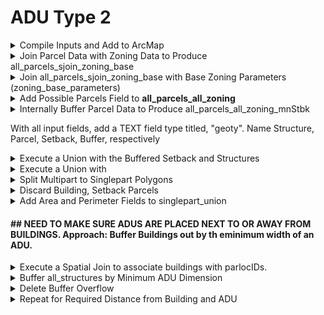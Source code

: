 # ADU Type 2

<details>

<summary>Compile Inputs and Add to ArcMap</summary>

#### Tabular Data

* Base Zoning Parameters (zoning\_base\_parameters) table with:
  * Zone Code (zo\_code)
  * ADU Permitted (adu\_perm)
  * Front Setback (frStbk)
  * Side Setback (siStbk)
  * Rear Setback (reStbk)
  * Maximum Setback - Greatest of Front, Side, and Rear (mxStbk)
  * Minimum Setback - Least of Front, Side, and Rear (mnStbk)

#### Spatial Data

* Parcel Data (all\_parcels)
* Zoning Data (zoning\_base)
* Unbuildable Area(s)
  * Building Roofprints (all\_structures)
  * Existing Impervious Surfaces

</details>

<details>

<summary>Join Parcel Data with Zoning Data to Produce all_parcels_sjoin_zoning_base</summary>

* Execute a **Spatial Join** with the following selections:
  * Target Features: all\_parcels
  * Join Features: zoning\_base
  * Output Feature Class: all\_parcels\_sjoin\_zoning\_base
  * Join Operation: Join One to One
  * Match Option: Have Their Center In
* Use **Select by Attributes** on Type of Parcel (poly\_typ) to select parcels where the Type of Parcel is not "FEE."
* Use the **Field Calculator** to change the Zone Code for the selected parcels to "NOZONE."

</details>

<details>

<summary>Join all_parcels_sjoin_zoning_base with Base Zoning Parameters (zoning_base_parameters)</summary>

* Execute a **Join** using the zo\_code field, keeping all records
* Export the file to the geodatabase, with the title **all\_parcels\_all\_zoning**

</details>

<details>

<summary>Add Possible Parcels Field to <strong>all_parcels_all_zoning</strong></summary>

* Field Name: possparcel, Integer
* Use **Select by Attributes** to select parcels where: `luc_adj_1='101' AND adu_perm =1`
* Use the Field Calculator to change possparcel for the selected parcels to 1 and the unselected parcels to 0.

</details>

<details>

<summary>Internally Buffer Parcel Data to Produce all_parcels_all_zoning_mnStbk</summary>

* Add the ArcMap Buffer Wizard to ArcMap ([Instructions here](https://support.esri.com/en/technical-article/000011497))
* Use the Buffer Wizard with the following selections:
  * Page 1:
    * The features of a layer: all\_parcels\_all\_zoning
  * Page 2:
    * Based on a distance from an attribute: mnStbk
  * Page 3:
    * Dissolve barriers between: No
    * Create buffers to they are: Only inside the polygon(s)
    * In a new layer: all\_parcels\_all\_zoning\_mnStbk

NOTE: Redid this with SideSetback

</details>

With all input fields, add a TEXT field type titled, "geoty". Name Structure, Parcel, Setback, Buffer, respectively

<details>

<summary>Execute a Union with the Buffered Setback and Structures</summary>

* Input Features:
  * all\_structures
  * all\_parcels\_all\_zoning\_mnStbk
* Output Feature Class: mnStbk\_structures\_union

</details>

<details>

<summary>Execute a Union with </summary>

* Input Features:
  * all\_structures
  * all\_parcels\_all\_zoning\_mnStbk

<!---->

* Output Feature Class: mnStbk\_structures\_parcels\_union

</details>

<details>

<summary>Split Multipart to Singlepart Polygons</summary>

singlepart\_union

</details>

<details>

<summary>Discard Building, Setback Parcels</summary>

Add Field: ShapeTy (Type: Text)

Identify Structures: FID\_all\_structures >0, label them 'ROOF'

</details>

<details>

<summary>Add Area and Perimeter Fields to singlepart_union</summary>

* area\_sf (Double), populate with Calculate Geometry
* perim\_f (Double), populate with Calculate Geometry
* ppscore (Double), populate with (12.56637 \* \[area\_sf])/( \[perim\_f] \* \[perim\_f] )

</details>

#### ## NEED TO MAKE SURE ADUS ARE PLACED NEXT TO OR AWAY FROM BUILDINGS. Approach: Buffer Buildings out by th eminimum width of an ADU.



<details>

<summary>Execute a Spatial Join to associate buildings with parlocIDs.</summary>

* Target Features: all\_structures

<!---->

* Join Features: all\_parcels

<!---->

* Output Feature Class:&#x20;

<!---->

* Match Option: Have Their Center in

Turn off all fields except Structure ID and Parcel ID

</details>

<details>

<summary>Buffer all_structures by Minimum ADU Dimension</summary>

* Input Features: all_structures_wpids

<!---->

* Output Feature Class: all-structures-wpids-buf12ft

<!---->

* Linear Unit: \[12] Feet
* SIde Type: Outside Only
* Dissolve Type: List
* Dissolve Fields: parloc\_id

</details>

<details>

<summary>Delete Buffer Overflow</summary>

Union

Input Features: all-structures-wpids-buf12ft and all\_parcels

Output Features: all-structures-wpids-buf12ft-unpar

Discard geometry where FID-all-structures-wpids-buf12ft = -1





Use these instructions to identify buffers that have overflowed parcel boundaries:

[https://support.esri.com/en/technical-article/000011200](https://support.esri.com/en/technical-article/000011200)



TRY THIS AGAIN with all-structures-wpids-buf

Works as expected

Discard Overflow Buffers (Source\_Match = 0)

Dissolve once more

Output: all-structures-wpids-buf12ft-unpar-dxpar

</details>

<details>

<summary>Repeat for Required Distance from Building and ADU</summary>

Create structures table with structID, Par_id, Zone Code, Adu_mindbldft



call it all_structures_wpids\_wmindbldft



union result:

mindbldft_parcels_union

Discard geometry where FID-all-structures-wpids-wmindbldgfit\_bufmindbldft = -1

reassociate buffered parcels with parlocID using a spatial join



discard overflow parcels.



</details>
